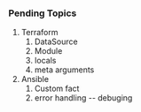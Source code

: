 ### Pending Topics 
  1. Terraform 
     1. DataSource
     2. Module
     3. locals
     4. meta arguments  
  2. Ansible 
     1. Custom fact
     2. error handling -- debuging 